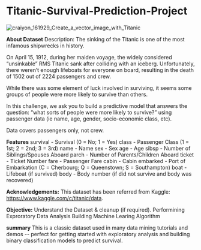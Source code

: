 # Titanic-Survival-Prediction-Project

![craiyon_161929_Create_a_vector_image_with_Titanic](https://github.com/user-attachments/assets/84dd2c7b-096c-4c1f-a768-f0d723d3cdca)



**About Dataset**
Description:
The sinking of the Titanic is one of the most infamous shipwrecks in history.

On April 15, 1912, during her maiden voyage, the widely considered “unsinkable” RMS Titanic sank after colliding with an iceberg. Unfortunately, there weren’t enough lifeboats for everyone on board, resulting in the death of 1502 out of 2224 passengers and crew.

While there was some element of luck involved in surviving, it seems some groups of people were more likely to survive than others.

In this challenge, we ask you to build a predictive model that answers the question: “what sorts of people were more likely to survive?” using passenger data (ie name, age, gender, socio-economic class, etc).

Data covers passengers only, not crew.

**Features**
survival - Survival (0 = No; 1 = Yes)
class - Passenger Class (1 = 1st; 2 = 2nd; 3 = 3rd)
name - Name
sex - Sex
age - Age
sibsp - Number of Siblings/Spouses Aboard
parch - Number of Parents/Children Aboard
ticket - Ticket Number
fare - Passenger Fare
cabin - Cabin
embarked - Port of Embarkation (C = Cherbourg; Q = Queenstown; S = Southampton)
boat - Lifeboat (if survived)
body - Body number (if did not survive and body was recovered)

**Acknowledgements:**
This dataset has been referred from Kaggle: https://www.kaggle.com/c/titanic/data.

**Objective:**
Understand the Dataset & cleanup (if required).
Performining Exproratory Data Analysis 
Building Machine Learing Algorithm 

**summary**
This is a classic dataset used in many data mining tutorials and demos -- perfect for getting started with exploratory analysis and building binary classification models to predict survival.
